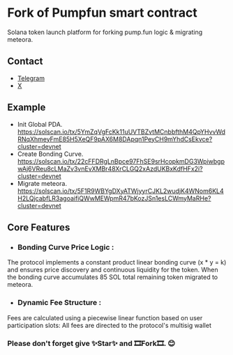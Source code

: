 # Fork of Pumpfun smart contract

Solana token launch platform for forking pump.fun logic & migrating meteora. 

## Contact
- [Telegram](https://t.me/pup5ol)
- [X](https://x.com/Pup5ol)

## Example

- Init Global PDA. https://solscan.io/tx/5YmZqVgFcKk11uUVTBZvtMCnbbfthM4QpYHvvWdRNqXhmeyFmE85H5XeQF9pAX6M8DApqn1PeyCH9mYhdCsEkvce?cluster=devnet
- Create Bonding Curve. https://solscan.io/tx/22cFFDRgLnBpce97FhSE9srHcopkmDG3WpiwbgpwAj6VReu8cLMaZv3vnEvXMBr48XrCLGQ2xAzdUKBxKdfHFx2i?cluster=devnet
- Migrate meteora. https://solscan.io/tx/5F1R9WBYgDXyATWjyyrCJKL2wudjK4WNom6KL4H2LQjcabfLR3agoaifiQWwMEWpmR47bKozJSn1esLCWmyMaRHe?cluster=devnet

## Core Features

- ### Bonding Curve Price Logic :
The protocol implements a constant product linear bonding curve (x * y = k) and ensures price discovery and continuous liquidity for the token.
When the bonding curve accumulates 85 SOL total remaining token migrated to meteora.

- ### Dynamic Fee Structure :

Fees are calculated using a piecewise linear function based on user participation slots:
All fees are directed to the protocol's multisig wallet

### Please don't forget give ✨Star✨ and 🎞Fork🎞. 😊
